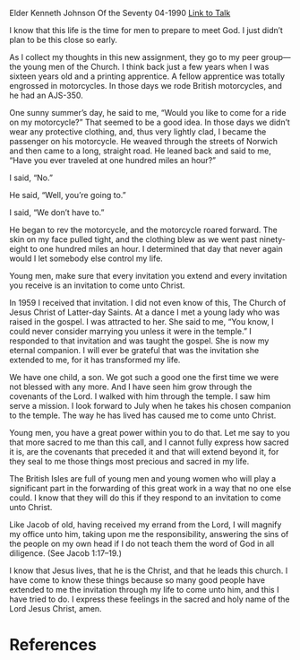 Elder Kenneth Johnson
Of the Seventy
04-1990
[Link to Talk](https://www.churchofjesuschrist.org/study/general-conference/1990/04/the-motorcycle-ride?lang=eng)

I know that this life is the time for men to prepare to meet God. I just didn’t plan to be this close so early.

As I collect my thoughts in this new assignment, they go to my peer group—the young men of the Church. I think back just a few years when I was sixteen years old and a printing apprentice. A fellow apprentice was totally engrossed in motorcycles. In those days we rode British motorcycles, and he had an AJS-350.

One sunny summer’s day, he said to me, “Would you like to come for a ride on my motorcycle?” That seemed to be a good idea. In those days we didn’t wear any protective clothing, and, thus very lightly clad, I became the passenger on his motorcycle. He weaved through the streets of Norwich and then came to a long, straight road. He leaned back and said to me, “Have you ever traveled at one hundred miles an hour?”

I said, “No.”

He said, “Well, you’re going to.”

I said, “We don’t have to.”

He began to rev the motorcycle, and the motorcycle roared forward. The skin on my face pulled tight, and the clothing blew as we went past ninety-eight to one hundred miles an hour. I determined that day that never again would I let somebody else control my life.

Young men, make sure that every invitation you extend and every invitation you receive is an invitation to come unto Christ.

In 1959 I received that invitation. I did not even know of this, The Church of Jesus Christ of Latter-day Saints. At a dance I met a young lady who was raised in the gospel. I was attracted to her. She said to me, “You know, I could never consider marrying you unless it were in the temple.” I responded to that invitation and was taught the gospel. She is now my eternal companion. I will ever be grateful that was the invitation she extended to me, for it has transformed my life.

We have one child, a son. We got such a good one the first time we were not blessed with any more. And I have seen him grow through the covenants of the Lord. I walked with him through the temple. I saw him serve a mission. I look forward to July when he takes his chosen companion to the temple. The way he has lived has caused me to come unto Christ.

Young men, you have a great power within you to do that. Let me say to you that more sacred to me than this call, and I cannot fully express how sacred it is, are the covenants that preceded it and that will extend beyond it, for they seal to me those things most precious and sacred in my life.

The British Isles are full of young men and young women who will play a significant part in the forwarding of this great work in a way that no one else could. I know that they will do this if they respond to an invitation to come unto Christ.

Like Jacob of old, having received my errand from the Lord, I will magnify my office unto him, taking upon me the responsibility, answering the sins of the people on my own head if I do not teach them the word of God in all diligence. (See Jacob 1:17–19.)

I know that Jesus lives, that he is the Christ, and that he leads this church. I have come to know these things because so many good people have extended to me the invitation through my life to come unto him, and this I have tried to do. I express these feelings in the sacred and holy name of the Lord Jesus Christ, amen.

# References
